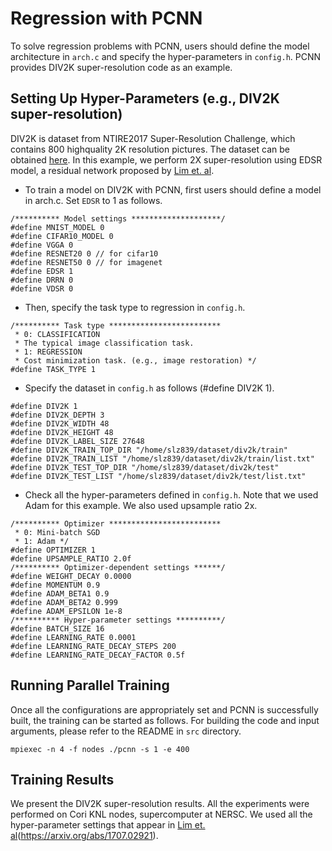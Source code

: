 # Regression with PCNN
To solve regression problems with PCNN, users should define the model architecture in `arch.c` and specify the hyper-parameters in `config.h`.
PCNN provides DIV2K super-resolution code as an example.

## Setting Up Hyper-Parameters (e.g., DIV2K super-resolution)
DIV2K is dataset from NTIRE2017 Super-Resolution Challenge, which contains 800 highquality 2K resolution pictures.
The dataset can be obtained [here](https://data.vision.ee.ethz.ch/cvl/DIV2K/).
In this example, we perform 2X super-resolution using EDSR model, a residual network proposed by [Lim et. al](https://arxiv.org/abs/1707.02921).

* To train a model on DIV2K with PCNN, first users should define a model in arch.c. Set `EDSR` to 1 as follows.
```
/********** Model settings ********************/
#define MNIST_MODEL 0
#define CIFAR10_MODEL 0
#define VGGA 0
#define RESNET20 0 // for cifar10
#define RESNET50 0 // for imagenet
#define EDSR 1
#define DRRN 0
#define VDSR 0
```

* Then, specify the task type to regression in `config.h`.
```
/********** Task type *************************
 * 0: CLASSIFICATION
 * The typical image classification task.
 * 1: REGRESSION
 * Cost minimization task. (e.g., image restoration) */
#define TASK_TYPE 1
```

* Specify the dataset in `config.h` as follows (#define DIV2K 1).
```
#define DIV2K 1
#define DIV2K_DEPTH 3
#define DIV2K_WIDTH 48
#define DIV2K_HEIGHT 48
#define DIV2K_LABEL_SIZE 27648
#define DIV2K_TRAIN_TOP_DIR "/home/slz839/dataset/div2k/train"
#define DIV2K_TRAIN_LIST "/home/slz839/dataset/div2k/train/list.txt"
#define DIV2K_TEST_TOP_DIR "/home/slz839/dataset/div2k/test"
#define DIV2K_TEST_LIST "/home/slz839/dataset/div2k/test/list.txt"
```

* Check all the hyper-parameters defined in `config.h`. Note that we used Adam for this example. We also used upsample ratio 2x.
```
/********** Optimizer *************************
 * 0: Mini-batch SGD
 * 1: Adam */
#define OPTIMIZER 1
#define UPSAMPLE_RATIO 2.0f
/********** Optimizer-dependent settings ******/
#define WEIGHT_DECAY 0.0000
#define MOMENTUM 0.9
#define ADAM_BETA1 0.9
#define ADAM_BETA2 0.999
#define ADAM_EPSILON 1e-8
/********** Hyper-parameter settings **********/
#define BATCH_SIZE 16
#define LEARNING_RATE 0.0001
#define LEARNING_RATE_DECAY_STEPS 200
#define LEARNING_RATE_DECAY_FACTOR 0.5f
```

## Running Parallel Training
Once all the configurations are appropriately set and PCNN is successfully built, the training can be started as follows.
For building the code and input arguments, please refer to the README in `src` directory.
```
mpiexec -n 4 -f nodes ./pcnn -s 1 -e 400
```

## Training Results
We present the DIV2K super-resolution results.
All the experiments were performed on Cori KNL nodes, supercomputer at NERSC.
We used all the hyper-parameter settings that appear in [Lim et. al]()(https://arxiv.org/abs/1707.02921).

